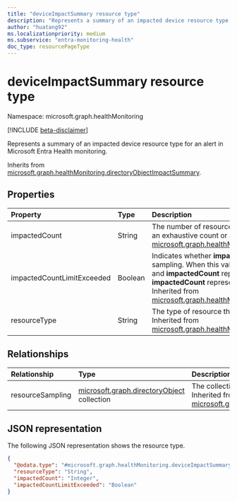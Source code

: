 ```yaml
---
title: "deviceImpactSummary resource type"
description: "Represents a summary of an impacted device resource type for an alert in Microsoft Entra Health monitoring."
author: "huatang92"
ms.localizationpriority: medium
ms.subservice: "entra-monitoring-health"
doc_type: resourcePageType
---
```


# deviceImpactSummary resource type

Namespace: microsoft.graph.healthMonitoring

[!INCLUDE [beta-disclaimer](../../includes/beta-disclaimer.md)]

Represents a summary of an impacted device resource type for an alert in Microsoft Entra Health monitoring.


Inherits from [microsoft.graph.healthMonitoring.directoryObjectImpactSummary](../resources/healthmonitoring-directoryobjectimpactsummary.md).

## Properties
|Property|Type|Description|
|:---|:---|:---|
|impactedCount|String|The number of resources impacted. The number could be an exhaustive count or a sampling count. Inherited from [microsoft.graph.healthMonitoring.resourceImpactSummary](../resources/healthmonitoring-resourceimpactsummary.md).|
|impactedCountLimitExceeded|Boolean|Indicates whether **impactedCount** is exhaustive or a sampling. When this value is "true," the limit was exceeded and **impactedCount** represents a sampling. Otherwise, **impactedCount** represents the true number of impacts. Inherited from [microsoft.graph.healthMonitoring.resourceImpactSummary](../resources/healthmonitoring-resourceimpactsummary.md).|
|resourceType|String|The type of resource that was impacted, which is `device`. Inherited from [microsoft.graph.healthMonitoring.resourceImpactSummary](../resources/healthmonitoring-resourceimpactsummary.md).|

## Relationships
|Relationship|Type|Description|
|:---|:---|:---|
|resourceSampling|[microsoft.graph.directoryObject](../resources/directoryobject.md) collection|The collection of sampling resources that were impacted. Inherited from [microsoft.graph.healthMonitoring.directoryObjectImpactSummary](../resources/healthmonitoring-directoryobjectimpactsummary.md)|

## JSON representation
The following JSON representation shows the resource type.
<!-- {
  "blockType": "resource",
  "@odata.type": "microsoft.graph.healthMonitoring.deviceImpactSummary"
}
-->
``` json
{
  "@odata.type": "#microsoft.graph.healthMonitoring.deviceImpactSummary",
  "resourceType": "String",
  "impactedCount": "Integer",
  "impactedCountLimitExceeded": "Boolean"
}
```

